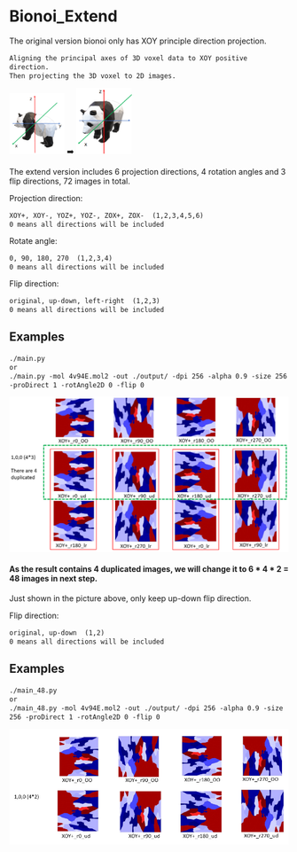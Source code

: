 # Bionoi_Extend
The original version bionoi only has XOY principle direction projection.  

	Aligning the principal axes of 3D voxel data to XOY positive direction.   
	Then projecting the 3D voxel to 2D images.
<img src="images/original.PNG" width="100">   :arrow_right:    <img src="images/XOY+_pos.PNG" width="100">  
	

The extend version includes 6 projection directions, 4 rotation angles and 3 flip directions, 72 images in total.  

Projection direction:  

	XOY+, XOY-, YOZ+, YOZ-, ZOX+, ZOX-  (1,2,3,4,5,6)
	0 means all directions will be included
	 
	
Rotate angle:  

	0, 90, 180, 270  (1,2,3,4)
	0 means all directions will be included
	 
Flip  direction:  

	original, up-down, left-right  (1,2,3)
	0 means all directions will be included
	  
  

## Examples  

	./main.py
	or
	./main.py -mol 4v94E.mol2 -out ./output/ -dpi 256 -alpha 0.9 -size 256 -proDirect 1 -rotAngle2D 0 -flip 0  
	
![100](images/100_1_4_3.PNG)

#### As the result contains 4 duplicated images, we will change it to  6 * 4 * 2 = 48 images in next step.  
Just shown in the picture above, only keep up-down flip direction.  

Flip  direction:  

	original, up-down  (1,2)
	0 means all directions will be included
## Examples  

	./main_48.py
	or
	./main_48.py -mol 4v94E.mol2 -out ./output/ -dpi 256 -alpha 0.9 -size 256 -proDirect 1 -rotAngle2D 0 -flip 0  
	
![100_2](images/100_1_4_2.PNG)

